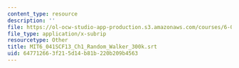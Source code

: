 ```yaml
---
content_type: resource
description: ''
file: https://ol-ocw-studio-app-production.s3.amazonaws.com/courses/6-041sc-probabilistic-systems-analysis-and-applied-probability-fall-2013/647712663f215d14b81b220b209b4563_MIT6_041SCF13_Ch1_Random_Walker_300k.vtt
file_type: application/x-subrip
resourcetype: Other
title: MIT6_041SCF13_Ch1_Random_Walker_300k.srt
uid: 64771266-3f21-5d14-b81b-220b209b4563
---
```

